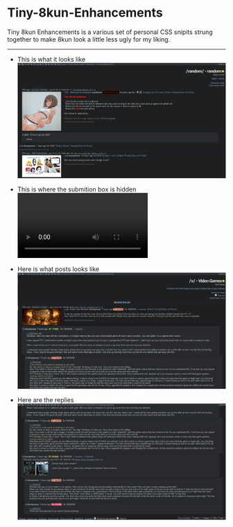 # Tiny-8kun-Enhancements

Tiny 8kun Enhancements is a various set of personal CSS snipits strung together to make 8kun look a little less ugly for my liking. 

___

* This is what it looks like
![screenshot](https://raw.githubusercontent.com/SlippingGitty/Tiny-8kun-Enhancements/main/screenshots/after.png)

* This is where the submition box is hidden
![screenshot](https://raw.githubusercontent.com/SlippingGitty/Tiny-8kun-Enhancements/main/screenshots/post.mov) 

* Here is what posts looks like 
![screenshot](https://raw.githubusercontent.com/SlippingGitty/Tiny-8kun-Enhancements/main/screenshots/post.png) 

* Here are the replies
![screenshot](https://raw.githubusercontent.com/SlippingGitty/Tiny-8kun-Enhancements/main/screenshots/replies.png) 
